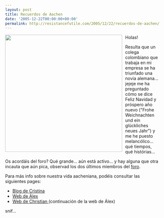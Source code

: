```yaml
---
layout: post
title: Recuerdos de Aachen
date: '2005-12-22T00:00:00+00:00'
permalink: http://resistancefutile.com/2005/12/22/recuerdos-de-aachen/
---
```

<a href="http://al.martinez0007.eresmas.net/"><img alt="" border="0" src="http://photos1.blogger.com/blogger/6639/1972/1600/titlenoel.jpg" style="float:left; margin:0 10px 10px 0;cursor:pointer; cursor:hand; width: 380px"/></a><a href="http://al.martinez0007.eresmas.net/">
</a>





Holas!

Resulta que un colega colombiano que trabaja en mi empresa se ha triunfado una novia alemana... jejeje me ha preguntado c&#243;mo se dice Feliz Navidad y pr&#243;spero a&#241;o nuevo ("Frohe Weichnachten und ein gl&#252;ckliches neues Jahr") y me he puesto melanc&#243;lico... qu&#233; tiempos, qu&#233; hist&#243;rias...

Os acord&#225;is del foro? Qu&#233; grande... a&#250;n est&#225; activo... y hay alguna que otra incauta que a&#250;n pica, observad los dos &#250;ltimos miembros del <a href="http://aachen.selnetgroup.com/memberlist.php">foro</a>.

Para m&#225;s info sobre nuestra vida aacheniana, pod&#233;is consultar las siguientes pages:

- <a href="http://aachenwelt.blogspot.com/">Blog de Cristina</a>
- <a href="http://al.martinez0007.eresmas.net/index.htm">Web de &#193;lex</a>
- <a href="http://personales.ya.com/gladiator/">Web de Christian </a>(continuaci&#243;n de la web de &#193;lex)

snif...
